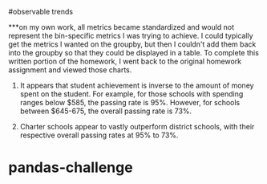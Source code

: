 #observable trends 

***on my own work, all metrics became standardized and would not represent the bin-specific metrics I was trying to achieve. I could typically get the metrics I wanted on the groupby, but then I couldn't add them back into the groupby so that they could be displayed in a table. To complete this written portion of the homework, I went back to the original homework assignment and viewed those charts.


1. It appears that student achievement is inverse to the amount of money spent on the student. For example, for those schools with spending ranges below $585, the passing rate is 95%. However, for schools between $645-675, the overall passing rate is 73%. 

2. Charter schools appear to vastly outperform district schools, with their respective overall passing rates at 95% to 73%.

# pandas-challenge
